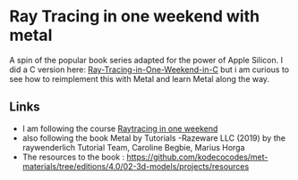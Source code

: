 # Ray Tracing in one weekend with metal
A spin of the popular book series adapted for the power of Apple Silicon. 
I did a C version here: [Ray-Tracing-in-One-Weekend-in-C](https://github.com/multitudes/Ray-Tracing-in-One-Weekend-in-C) but i am curious to see how to reimplement this with Metal and learn Metal along the way. 





## Links
- I am following the course [Raytracing in one weekend](https://raytracing.github.io/books/RayTracingInOneWeekend.html)  
- also following the book Metal by Tutorials -Razeware LLC (2019) by the raywenderlich Tutorial Team, Caroline Begbie, Marius Horga 
- The resources to the book : https://github.com/kodecocodes/met-materials/tree/editions/4.0/02-3d-models/projects/resources
